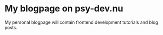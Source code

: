 My blogpage on psy-dev.nu
===========

My personal blogpage will contain frontend development tutorials and blog posts.